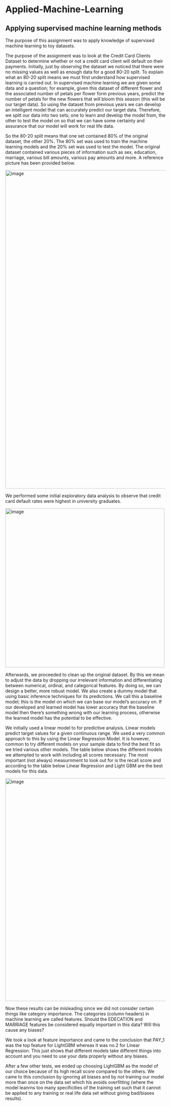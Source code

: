 # Applied-Machine-Learning
## Applying supervised machine learning methods

The purpose of this assignment was to apply knowledge of supervised machine learning to toy datasets. 

The purpose of the assignment was to look at the Credit Card Clients Dataset  to determine whether or not a credit card client will default on their payments. Initially, just by observing the dataset we noticed that there were no missing values as well as enough data for a good 80-20 split. To explain what an 80-20 split means we must first understand how supervised learning is carried out. In supervised machine learning we are given some data and a question; for example, given this dataset of different flower and the associated number of petals per flower form previous years, predict the number of petals for the new flowers that will bloom this season (this will be our target data). So using the dataset from previous years we can develop an intelligent model that can accurately predict our target data. Therefore, we split our data into two sets; one to learn and develop the model from, the other to test the model on so that we can have some certainty and assurance that our model will work for real life data. 

So the 80-20 split means that one set contained 80% of the original dataset, the other 20%. The 80% set was used to train the machine learning models and the 20% set was used to test the model. The original dataset contained various pieces of information such as sex, education, marriage, various bill amounts, various pay amounts and more. A reference picture has been provided below. 

<img width="1000" alt="image" src="https://user-images.githubusercontent.com/73089638/162645760-b256d747-e699-4c3e-9d9b-b06bcf9d4443.png">

We performed some initial exploratory data analysis to observe that credit card default rates were highest in university graduates.

<img width="500" alt="image" src="https://user-images.githubusercontent.com/73089638/162645723-06ce2374-fd13-4ce0-92cf-c01aff5ff808.png">


Afterwards, we proceeded to clean up the original dataset. By this we mean to adjust the data by dropping our irrelevant information and differentiating between numerical, ordinal, and categorical features. By doing so, we can design a better, more robust model. We also create a dummy model that using basic inference techniques for its predictions. We call this a baseline model; this is the model on which we can base our model’s accuracy on. If our developed and learned model has lower accuracy that the baseline model then there’s something wrong with our learning process, otherwise the learned model has the potential to be effective. 

We initially used a linear model to for predictive analysis. Linear models predict target values for a given continuous range. We used a very common approach to this by using the Linear Regression Model. It is however, common to try different models on your sample data to find the best fit so we tried various other models. The table below shows the different models we attempted to work with including all scores necessary. The most important (not always) measurnment to look out for is the recall score and according to the table below Linear Regression and Light GBM are the best models for this data. 

<img width="700" alt="image" src="https://user-images.githubusercontent.com/73089638/162869387-25427eef-f08e-4adc-91f0-309c2423ba67.png">


Now these results can be misleading since we did not consider certain things like category importance. The categories (column headers) in machine learning  are called features. Should the EDECATION and MARRIAGE features be considered equally important in this data? Will this cause any biases? 

We took a look at feature importance and came to the conclusion that PAY_1 was the top  feature for LightGBM whereas it was no.2 for Linear Regression. This just shows that different models take different things into account and you need to use your data properly without any biases.  

After a few other tests, we ended up choosing LightGBM as the model of our choice because of its high recall score compared to the others. We came to this conclusion by ignoring all biases and by not training our model more than once on the data set which his avoids overfitting (where the model leanrns too many specificities of the training set such that it cannot be applied to any training or real life data set without giving bad/biases results). 


